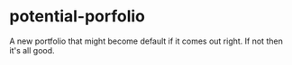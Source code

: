 # potential-porfolio
A new portfolio that might become default if it comes out right. If not then it's all good. 
